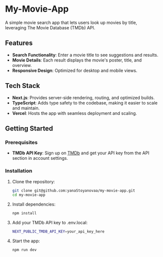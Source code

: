 # My-Movie-App

A simple movie search app that lets users look up movies by title, leveraging The Movie Database (TMDb) API.

## Features

- **Search Functionality**: Enter a movie title to see suggestions and results.
- **Movie Details**: Each result displays the movie's poster, title, and overview.
- **Responsive Design**: Optimized for desktop and mobile views.

## Tech Stack

- **Next.js**: Provides server-side rendering, routing, and optimized builds.
- **TypeScript**: Adds type safety to the codebase, making it easier to scale and maintain.
- **Vercel**: Hosts the app with seamless deployment and scaling.

## Getting Started

### Prerequisites

- **TMDb API Key**: Sign up on [TMDb](https://www.themoviedb.org/) and get your API key from the API section in account settings.

### Installation

1. Clone the repository:

   ```bash
   git clone git@github.com:yanaStoyanovaa/my-movie-app.git
   cd my-movie-app

2. Install dependencies:

   ```bash
   npm install

3. Add your TMDb API key to .env.local:

   ```bash
   NEXT_PUBLIC_TMDB_API_KEY=your_api_key_here


4. Start the app:

   ```bash
   npm run dev
